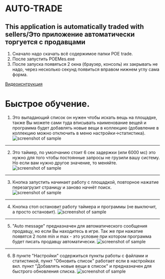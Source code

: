 # AUTO-TRADE
This application is automatically traded with sellers/Это приложение автоматически торгуется с продавцами
---
1) Сначало надо скачать всё содержимое папки POE trade.
2) После запустить POEMes.exe
3) После запуска появяться 2 окна (браузер, консоль) их закрывать не надо, через несколько секунд появиться вправом нижнем углу сама форма.

[Видеоиснтрукция](https://youtu.be/tNoFd7MJtTU)


Быстрое обучение.
=====================
1) Это выпадающий список он нужен чтобы искать вещь на площадке, также Вы можете сами туда вписывать наименование вещей и программа будет добавлять новые вещи в коллекцию (добавление в коллекцию можно отключить в меню настройки->статистика).
![screenshot of sample](https://drive.google.com/file/d/1KxK0O7xsAcz7rN7_u0cjaXjlaDKytstn/view?usp=sharing)
---
2) Это таймер, по умолчанию стоит 6 сек задержки (или 6000 мс) это нужно для того чтобы постоянные запросы не грузили вашу систему. Но если вам нужно другое значение, то меняйте.
![screenshot of sample](https://cloud.mail.ru/public/3jbF/2Som7DbH5)
---
3) Кнопка запустить начинает работу с площадкой, повторное нажатие перезагрузит страницу и заново начнёт поиск.
![screenshot of sample](https://cloud.mail.ru/public/5znc/2qPQGt3p5)
---
4) Кнопка стоп остановит работу таймера и программы (не выключит, а просто остановит).
![screenshot of sample](https://cloud.mail.ru/public/4XYR/JehW1rnKh)
---
5) "Auto message" предназначен для автоматического сообщения продавцу, но если Вы находитесь в игре. Так же при нажатие появятся 2 поля min и max - это условие при котором программа будет писать продавцу автоматически.
![screenshot of sample](https://cloud.mail.ru/public/4he2/4oQ5S6r7y)
---
6) В пункте "Настройки" содержиться пункты работы с файлами и статистикой, пункт "Обновить список" работает если в настройках вкл. пункт "Добавлять новые вещи в список" и предназначен для быстрого обновления списка.
![screenshot of sample](https://cloud.mail.ru/public/bgJV/2VF6nZ7N1)
